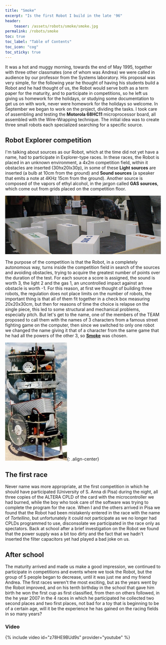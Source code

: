 ```yaml
---
title: "Smoke"
excerpt: "Is the first Robot I build in the late '96"
header: 
    teaser: /assets/robots/smoke/smoke.jpg
permalink: /robots/smoke
toc: true
toc_label: "Table of Contents"
toc_icon: "cog"
toc_sticky: true
---
```


It was a hot and muggy morning, towards the end of May 1995, together with three other classmates (one of whom was Andrea) we were called in audience by our professor from the Systems laboratory.
His proposal was very simple, for the following year he thought of having his students build a Robot and he had thought of us, the Robot would serve both as a term paper for the maturity, and to participate in competitions, so he left us giving us homework for the holidays, or studying some documentation to get us on with work, never were homework for the holidays so welcome.
In September we began to work on the project, dividing the tasks. I took care of assembling and testing the **Motorola 68HC11** microprocessor board, all assembled with the Wire-Wrapping technique. The initial idea was to create three small robots each specialized searching for a specific source.

## Robot Explorer competition

I'm talking about sources as our Robot, which at the time did not yet have a name, had to participate in Explorer-type races. In these races, the Robot is placed in an unknown environment, a 4x2m competition field, within it obstacles are inserted (30hx20lx30p), in some of these **Light sources** are inserted (a bulb at 10cm from the ground) and **Sound sources** (a speaker that emits a note at 4KHz 15cm from the ground). Another source is composed of the vapors of ethyl alcohol, in the jargon called **GAS sources**, which come out from grids placed on the competition floor.

![Campo](/assets/robots/smoke/campo.jpg)

The purpose of the competition is that the Robot, in a completely autonomous way, turns inside the competition field in search of the sources and avoiding obstacles, trying to acquire the greatest number of points over the duration of the test. For each source a score is assigned, the sound is worth 3, the light 2 and the gas 1, an uncontrolled impact against an obstacle is worth -1.
For this reason, at first we thought of building three robots, the regulation does not place limits on the number of robots, the important thing is that all of them fit together in a check box measuring 20x20x30cm, but then for reasons of time the choice is relapse on the single piece, this led to some structural and mechanical problems, especially pitch.
But let's get to the name, one of the members of the TEAM proposed to call them with the names of 3 characters from a famous street fighting game on the computer, then since we switched to only one robot we changed the name giving it that of a character from the same game that he had all the powers of the other 3, so **[Smoke](https://en.wikipedia.org/wiki/Smoke_(Mortal_Kombat))** was chosen.

![Smoke](/assets/robots/smoke/smoke.jpg){: .align-center}

## The first race

Never name was more appropriate, at the first competition in which he should have participated (University of S. Anna di Pisa) during the night, all three copies of the ALTERA CPLD of the card with the microcontroller we had burned, while the boy who took care of the software was trying to complete the program for the race. When I and the others arrived in Pisa we found that the Robot had been mistakenly entered in the race with the name of *Tortellino*, but unfortunately it could not participate as we no longer had CPLDs programmed to use, disconsolate we participated in the race only as spectators.
Back at school after a brief investigation on the Robot we found that the power supply was a bit too dirty and the fact that we hadn't inserted the filter capacitors yet had played a bad joke on us.

## After school

The maturity arrived and made us make a good impression, we continued to participate in competitions and events where we took the Robot, but the group of 5 people began to decrease, until it was just me and my friend Andrea.
The first races weren't the most exciting, but as the years went by the Robot improved, and on his tenth birthday in the school that gave him birth he won the first cup as first classified, from then on others followed, in the he year 2007 in the 4 races in which he participated he collected two second places and two first places, not bad for a toy that is beginning to be of a certain age, will it be the experience he has gained on the racing fields in so many years?

### Video

{% include video id="z78HE9BUd9s" provider="youtube" %}
